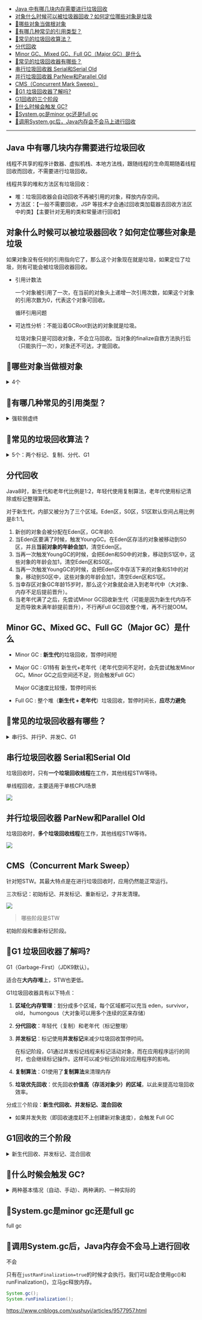 - [Java 中有哪几块内存需要进行垃圾回收](#java-中有哪几块内存需要进行垃圾回收)
- [对象什么时候可以被垃圾器回收？如何定位哪些对象是垃圾](#对象什么时候可以被垃圾器回收如何定位哪些对象是垃圾)
- [🚀哪些对象当做根对象](#哪些对象当做根对象)
- [🚀有哪几种常见的引用类型？](#有哪几种常见的引用类型)
- [🚀常见的垃圾回收算法？](#常见的垃圾回收算法)
- [分代回收](#分代回收)
- [Minor GC、Mixed GC、Full GC（Major GC）是什么](#minor-gcmixed-gcfull-gcmajor-gc是什么)
- [🚀常见的垃圾回收器有哪些？](#常见的垃圾回收器有哪些)
- [串行垃圾回收器 Serial和Serial Old](#串行垃圾回收器-serial和serial-old)
- [并行垃圾回收器 ParNew和Parallel Old](#并行垃圾回收器-parnew和parallel-old)
- [CMS（Concurrent Mark Sweep）](#cmsconcurrent-mark-sweep)
- [🚀G1 垃圾回收器了解吗?](#g1-垃圾回收器了解吗)
- [G1回收的三个阶段](#g1回收的三个阶段)
- [🚀什么时候会触发 GC?](#什么时候会触发-gc)
- [🍳System.gc是minor gc还是full gc](#systemgc是minor-gc还是full-gc)
- [🍳调用System.gc后，Java内存会不会马上进行回收](#调用systemgc后java内存会不会马上进行回收)


---
## Java 中有哪几块内存需要进行垃圾回收

线程不共享的程序计数器、虚拟机栈、本地方法栈，跟随线程的生命周期随着线程回收而回收，不需要进行垃圾回收。

线程共享的堆和方法区有垃圾回收：
- 堆：垃圾回收器会自动回收不再被引用的对象，释放内存空间。
- 方法区：【一般不需要回收，JSP 等技术才会通过回收类加载器去回收方法区中的类】【主要针对无用的类和常量进行回收】

## 对象什么时候可以被垃圾器回收？如何定位哪些对象是垃圾

如果对象没有任何的引用指向它了，那么这个对象现在就是垃圾，如果定位了垃圾，则有可能会被垃圾回收器回收。

- 引用计数法
    
    一个对象被引用了一次，在当前的对象头上递增一次引用次数，如果这个对象的引用次数为0，代表这个对象可回收。
    
    循环引用问题
- 可达性分析：不能沿着GCRoot到达的对象就是垃圾。

    垃圾对象只是可回收对象，不会立马回收。当对象的finalize自救方法执行后（只能执行一次），对象还不可达，才能回收。

## 🚀哪些对象当做根对象

<details>
<summary>4个</summary>

- **虚拟机栈**（栈帧中的本地变量表）、**本地方法栈**中引用的对象
- 方法区中**类静态属性**、**常量**引用的对象
```java
/**【对象被回收】
 * demo是栈帧中的本地变量，当 demo = null 时，由于此时 demo 充当了 GC Root 的作用，demo与原来指向的实例 new Demo() 断开了连接，对象被回收。
 */
public class Demo {
    public static  void main(String[] args) {
    	Demo demo = new Demo();
    	demo = null;
    }
}
```
```java
/**【类静态属性】
 * 当栈帧中的本地变量 b = null 时，由于 b 原来指向的对象与 GC Root (变量 b) 断开了连接，所以 b 原来指向的对象会被回收，而由于我们给 a 赋值了变量的引用，a在此时是类静态属性引用，充当了 GC Root 的作用，它指向的对象依然存活!
 */
public class Demo {
    public static Demo a;
    public static  void main(String[] args) {
        Demo b = new Demo();
        b.a = new Demo();
        b = null;
    }
}
```
```java
/**【常量】
 * 常量 a 指向的对象并不会因为 demo 指向的对象被回收而回收
 */
public class Demo {
    
    public static final Demo a = new Demo();
    
    public static  void main(String[] args) {
        Demo demo = new Demo();
        demo = null;
    }
}
```

</details>


## 🚀有哪几种常见的引用类型？

<details>
<summary>强软弱虚终</summary>

- 强引用：GC时，如果一个对象具有强引用，即使**OOM也不会回收**
- 软引用：GC时，**内存不足时会回收**。场景，高速缓存、读取大量图片。
- 弱引用：不管内存够不够，**只要GC就会回收**。
- 虚引用：和引用队列**Reference Queue**联合使用，通过虚引用知道对象被回收了。场景，直接内存
- 终结器引用：对象回收时可以自救，不建议使用

</details>



## 🚀常见的垃圾回收算法？


<details>
<summary>5个：两个标记、复制、分代、G1</summary>

**标记-清除算法（Mark and Sweep）**：
-   标记阶段：从根对象出发，根据可达性分析算法标记**可达对象**.
-   清除阶段：清除**未被标记的不可达对象**。
  
缺点：

效率低，标记和清除都需要遍历所有对象；

产生内存碎片；

分配速度慢，遍历空闲链表才能找到合适的空闲内存空间。
  
**标记-整理算法（Mark and Compact）**：
-   标记阶段：一样标记可达对象。
-   整理阶段：将所有存活的对象向一端移动，然后清理掉不可达对象，从而消除内存碎片。



优点：不会产生内存碎片。

缺点：效率最低

**复制算法（Copying）**：
-   将原有的内存空间一分为二，每次只用其中的一块。将存活的对象从From**复制**到空的To，然后清空From。之后就交换两者角色。
-   标记整理算法与复制算法对比：复制算法标记完就复制，但标记整理算法得等把所有存活对象都标记完毕，再进行整理

优点：不会产生内存碎片，对于频繁回收对象时效率高。

缺点：每次只能一半的内存。

**分代回收算法（Generational Collection）**

**G1算法（Garbage-First）**

</details>



## 分代回收

Java8时，新生代和老年代比例是1:2，年轻代使用复制算法，老年代使用标记清除或标记整理算法。

对于新生代，内部又被分为了三个区域。Eden区，S0区，S1区默认空间占用比例是8:1:1。

1. 新创的对象会被分配在Eden区，GC年龄0.
2. 当Eden区要满了时候，触发YoungGC。在Eden区存活的对象被移动到S0区，并且**当前对象的年龄会加1**，清空Eden区。
3. 当再一次触发YoungGC的时候，会把Eden和S0中的对象，移动到S1区中，这些对象的年龄会加1，清空Eden区和S0区。
4. 当再一次触发YoungGC的时候，会把Eden区中存活下来的对象和S1中的对象，移动到S0区中，这些对象的年龄会加1，清空Eden区和S1区。
5. 当幸存区对象GC年龄15岁时，那么这个对象就会进入到老年代中（大对象、内存不足后提前晋升）。
6. 当老年代满了之后，先尝试Minor GC回收新生代（可能是因为新生代内存不足而导致未满年龄提前晋升），不行再Full GC回收整个堆，再不行就OOM。

## Minor GC、Mixed GC、Full GC（Major GC）是什么
- Minor GC : **新生代**的垃圾回收，暂停时间短
- Major GC : G1特有
    新生代+老年代（老年代空间不足时，会先尝试触发Minor GC。Minor GC之后空间还不足，则会触发Full GC）
    
    Major GC速度比较慢，暂停时间长
-  Full GC : 整个堆（**新生代 + 老年代**）垃圾回收，暂停时间长，**应尽力避免**

## 🚀常见的垃圾回收器有哪些？


<details>
<summary>串行S、并行P、并发C、G1</summary>

- 串行垃圾回收器：Serial（新生代、复制）和Serial Old（老年代、标记整理）
    
    单线程回收，主要适用于单核CPU场景
- 并行垃圾回收器（JDK8默认）：ParNew（新生代、复制）和Parallel Old（老年代、标记整理）
    
    暂停时间较短，适用于大型互联网应用中与用户交互的部分
- 并发垃圾回收器：CMS（老年代、标记清除）
    
    吞吐量高，适用于后台进行大量数据操作
- G1垃圾回收器（JDK9默认）
    
    适用于较大的堆，具有可控的暂停时间

</details>


## 串行垃圾回收器 Serial和Serial Old


垃圾回收时，只有**一个垃圾回收线程**在工作，其他线程STW等待。

单线程回收，主要适用于单核CPU场景

![](../../images/image-20230506154006266.png)

## 并行垃圾回收器 ParNew和Parallel Old

垃圾回收时，**多个垃圾回收线程**在工作，其他线程STW等待。

![](../../images/image-20230506154042673.png)

## CMS（Concurrent Mark Sweep）
    
针对短STW。其最大特点是在进行垃圾回收时，应用仍然能正常运行。

三次标记：初始标记、并发标记、重新标记，才并发清理。

![](../../images/image-20230506154117857.png)

> 哪些阶段是STW

初始阶段和重新标记阶段。

## 🚀G1 垃圾回收器了解吗?

G1（Garbage-First）（JDK9默认）。

适合在**大内存堆**上，STW也更低。

G1垃圾回收器具有以下特点：

1.  **区域化内存管理**：划分成多个区域，每个区域都可以充当 eden，survivor，old， humongous（大对象可以用多个连续的区来存储）
    
2.  **分代回收**：年轻代（复制）和老年代（标记整理）
    
3.  **并发标记**：标记使用**并发标记**来减少垃圾回收暂停时间。
    
    在标记阶段，G1通过并发标记线程来标记活动对象，而在应用程序运行的同时，也会继续标记操作。这样可以减少标记阶段对应用程序的影响。
    
4.  **复制算法**：G1使用了**复制算法**来清理内存
    
5.  **垃圾优先回收**：优先回收**价值高（存活对象少）的区域**，以此来提高垃圾回收效率。

分成三个阶段：**新生代回收、并发标记、混合回收**

- 如果并发失败（即回收速度赶不上创建新对象速度），会触发 Full GC

## G1回收的三个阶段

<details>
<summary>新生代回收、并发标记、混合回收</summary>

> Young Collection(新生代回收)

- 初始时，所有区域都处于空闲状态

  ![](../../images/image-20230506154542687.png)

- 创建了一些对象，挑出一些空闲区域作为伊甸园区存储这些对象

  ![](../../images/image-20230506154607558.png)

- **当伊甸园需要垃圾回收时**，挑出一个空闲区域作为幸存区，用复制算法复制存活对象，需要暂停用户线程

  ![](../../images/image-20230506154633118.png)

  ![](../../images/image-20230506154705088.png)

- 随着时间流逝，伊甸园的内存又有不足

- 将伊甸园以及之前幸存区中的存活对象，采用复制算法，复制到新的幸存区，其中较老对象晋升至老年代

  ![](../../images/image-20230506154759809.png)

  ![](../../images/image-20230506154826981.png)

  ![](../../images/image-20230506154859985.png)

  

> Concurrent Mark 并发标记

**当老年代占用内存超过阈值**(默认是45%)后，触发并发标记，这时无需暂停用户线程

并发标记之后，会有**重新标记**阶段解决漏标问题，此时需要暂停用户线程。

![](../../images/image-20230506155000503.png)

![](../../images/image-20230506155047765.png)

> Mixed Collection 混合回收

知道了老年代有哪些存活对象，但此时不会对所有老年代区域进行回收，而是根据暂停时间目标**优先回收价值高（存活对象少）的区域**（这也是 Gabage First 名称的由来）。

复制完成，内存得到释放。进入下一轮的新生代回收、并发标记、混合回收

![](../../images/image-20230506155116267.png)

其中H叫做巨型对象，如果对象非常大，会开辟一块连续的空间存储巨型对象

![](../../images/image-20230506155146370.png)

</details>

## 🚀什么时候会触发 GC?


<details>
<summary>两种基本情况（自动、手动）、两种满的、一种实际的</summary>

1.  **系统内存不足**：JVM通过监视堆内存的使用情况来检测的。
    
2.  **调用System.gc()方法**：**不会立即触发**垃圾回收，只是向JVM建议。
    
3.  **永久代/元空间满**：对于HotSpot虚拟机，如果永久代（Java 7之前）或者元空间（Java 8及之后）满了，会触发一次垃圾回收。这种情况下，垃圾回收主要针对类的元数据和常量池。

4.  在分代垃圾回收器中

    **Young Generation满**：触发一次Minor GC。回收 **Eden区和Survivor区**
        
    **Old Generation满**：触发一次Major GC（也称为Full GC），回收**整个堆内存**
    
5.  **长时间停顿**：当应用程序执行时间较长，而且没有进行垃圾回收时，Java虚拟机可能会为了避免堆内存耗尽而触发垃圾回收。这种情况下，垃圾回收通常会引起一段较长的停顿时间，称为Full GC。

</details>

   
## 🍳System.gc是minor gc还是full gc

full gc


## 🍳调用System.gc后，Java内存会不会马上进行回收

不会

只有在`justRanFinalization=true`的时候才会执行。我们可以配合使用gc()和runFinalization()，立马gc释放内存。

```java
System.gc();
System.runFinalization();
```

https://www.cnblogs.com/xushuyi/articles/9577957.html